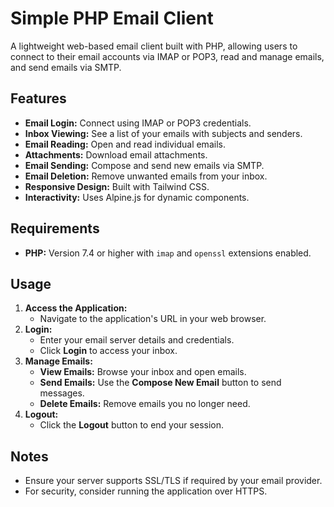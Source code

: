 # Simple PHP Email Client

A lightweight web-based email client built with PHP, allowing users to connect to their email accounts via IMAP or POP3, read and manage emails, and send emails via SMTP.

## Features

- **Email Login:** Connect using IMAP or POP3 credentials.
- **Inbox Viewing:** See a list of your emails with subjects and senders.
- **Email Reading:** Open and read individual emails.
- **Attachments:** Download email attachments.
- **Email Sending:** Compose and send new emails via SMTP.
- **Email Deletion:** Remove unwanted emails from your inbox.
- **Responsive Design:** Built with Tailwind CSS.
- **Interactivity:** Uses Alpine.js for dynamic components.

## Requirements

- **PHP:** Version 7.4 or higher with `imap` and `openssl` extensions enabled.

## Usage

1. **Access the Application:**
   - Navigate to the application's URL in your web browser.
2. **Login:**
   - Enter your email server details and credentials.
   - Click **Login** to access your inbox.
3. **Manage Emails:**
   - **View Emails:** Browse your inbox and open emails.
   - **Send Emails:** Use the **Compose New Email** button to send messages.
   - **Delete Emails:** Remove emails you no longer need.
4. **Logout:**
   - Click the **Logout** button to end your session.

## Notes

- Ensure your server supports SSL/TLS if required by your email provider.
- For security, consider running the application over HTTPS.
